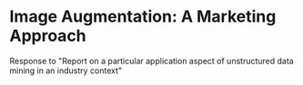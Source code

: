 # Image Augmentation: A Marketing Approach

Response to "Report on a particular application aspect of unstructured data mining in an industry context"
